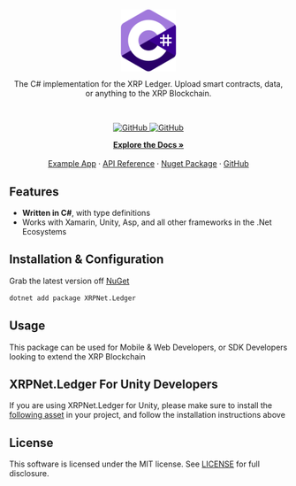 <br/>
<p align="center">
    <a href="https://github.com/TheArchitect123"><img src="./xrp.png" align="center" width=100/></a>
</p>

<p align="center">
The C# implementation for the XRP Ledger. Upload smart contracts, data, or anything to the XRP Blockchain.
</p>
<br/>

<p align="center">
  <a href="https://xrpl.org/docs.html">
  <img alt="GitHub" src="https://img.shields.io/github/license/terra-money/terra.js">
  </a>
  
  <a href="">
  <img alt="GitHub" src="https://img.shields.io/pub/likes/terra_dart?color=red">
  </a>
</p>

<p align="center">
  <a href="https://xrpl.org/docs.html"><strong>Explore the Docs »</strong></a>
  <br />
  <br/>
  <a href="https://xrpl.org/docs.html">Example App</a>
  ·
  <a href="https://xrpl.org/docs.html">API Reference</a>
  ·
  <a href="https://xrpl.org/docs.html">Nuget Package</a>
  ·
  <a href="https://xrpl.org/docs.html">GitHub</a>
</p>

## Features

- **Written in C#**, with type definitions
- Works with Xamarin, Unity, Asp, and all other frameworks in the .Net Ecosystems

## Installation & Configuration

Grab the latest version off [NuGet](https://www.nuget.org/packages/XRPNet.Ledger)

```sh
dotnet add package XRPNet.Ledger
```

## Usage

This package can be used for Mobile & Web Developers, or SDK Developers looking to extend the XRP Blockchain

## XRPNet.Ledger For Unity Developers

If you are using XRPNet.Ledger for Unity, please make sure to install the [following asset](https://github.com/XRPNet.Ledger) in your project, and follow the installation instructions above

## License

This software is licensed under the MIT license. See [LICENSE](./LICENSE) for full disclosure.
